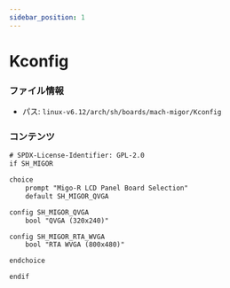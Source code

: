 ```yaml
---
sidebar_position: 1
---
```

# Kconfig

### ファイル情報

- パス: `linux-v6.12/arch/sh/boards/mach-migor/Kconfig`

### コンテンツ

```txt
# SPDX-License-Identifier: GPL-2.0
if SH_MIGOR

choice
	prompt "Migo-R LCD Panel Board Selection"
	default SH_MIGOR_QVGA

config SH_MIGOR_QVGA
	bool "QVGA (320x240)"

config SH_MIGOR_RTA_WVGA
	bool "RTA WVGA (800x480)"

endchoice

endif

```
